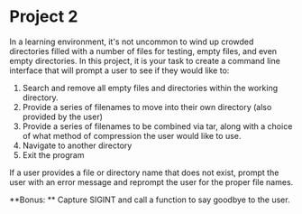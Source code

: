 # Project 2

In a learning environment, it's not uncommon to wind up crowded directories filled with a number of files for testing, empty files, and even empty directories. In this project, it is your task to create a command line interface that will prompt a user to see if they would like to: 

1. Search and remove all empty files and directories within the working directory. 
2. Provide a series of filenames to move into their own directory (also provided by the user)
3. Provide a series of filenames to be combined via tar, along with a choice of what method of compression the user would like to use. 
4. Navigate to another directory
5. Exit the program

If a user provides a file or directory name that does not exist, prompt the user with an error message and reprompt the user for the proper file names. 

**Bonus: ** Capture SIGINT and call a function to say goodbye to the user. 